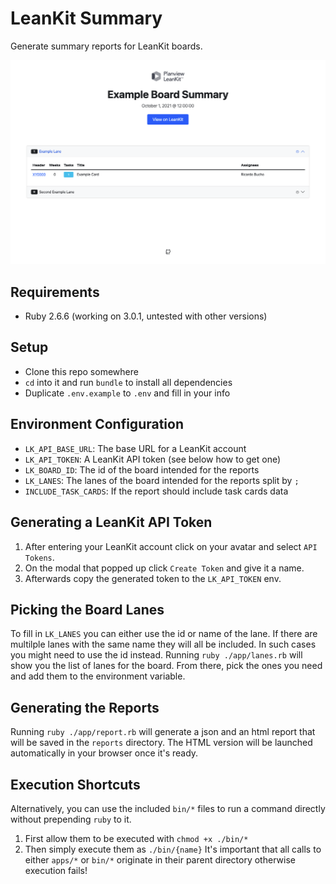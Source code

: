 # LeanKit Summary
Generate summary reports for LeanKit boards.

![Preview](https://github.com/ricardobucho/leankit-summary/blob/main/html-report-preview.png?raw=true)

## Requirements
* Ruby 2.6.6 (working on 3.0.1, untested with other versions)

## Setup
* Clone this repo somewhere
* `cd` into it and run `bundle` to install all dependencies
* Duplicate `.env.example` to `.env` and fill in your info

## Environment Configuration
* `LK_API_BASE_URL`: The base URL for a LeanKit account
* `LK_API_TOKEN`: A LeanKit API token (see below how to get one)
* `LK_BOARD_ID`: The id of the board intended for the reports
* `LK_LANES`: The lanes of the board intended for the reports split by `;`
* `INCLUDE_TASK_CARDS`: If the report should include task cards data

## Generating a LeanKit API Token
1. After entering your LeanKit account click on your avatar and select `API Tokens`.
2. On the modal that popped up click `Create Token` and give it a name.
3. Afterwards copy the generated token to the `LK_API_TOKEN` env.

## Picking the Board Lanes
To fill in `LK_LANES` you can either use the id or name of the lane.
If there are multilple lanes with the same name they will all be included.
In such cases you might need to use the id instead.
Running `ruby ./app/lanes.rb` will show you the list of lanes for the board.
From there, pick the ones you need and add them to the environment variable.

## Generating the Reports
Running `ruby ./app/report.rb` will generate a json and an html report that will be saved in the `reports` directory.
The HTML version will be launched automatically in your browser once it's ready.

## Execution Shortcuts
Alternatively, you can use the included `bin/*` files to run a command directly without prepending `ruby` to it.
1. First allow them to be executed with `chmod +x ./bin/*`
2. Then simply execute them as `./bin/{name}`
It's important that all calls to either `apps/*` or `bin/*` originate in their parent directory otherwise execution fails!
